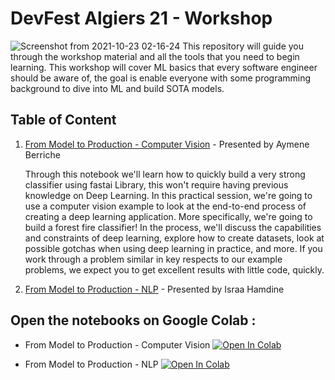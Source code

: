 # DevFest Algiers 21 - Workshop
![Screenshot from 2021-10-23 02-16-24](https://user-images.githubusercontent.com/59454072/142341345-3b7b9ccc-8f4d-4016-b229-9020e120f819.png)
This repository will guide you through the workshop material and all the tools that you need to begin learning. This workshop will cover ML basics that every software engineer should be aware of, the goal is enable everyone with some programming background to dive into ML and build SOTA models.


## Table of Content 

1.  [From Model to Production - Computer Vision](https://github.com/Aymen311/DevFest21_DL_WORKSHOP/blob/main/From_Model_to_Production_Computer_Vision.ipynb) - Presented by Aymene Berriche

      Through this notebook we'll learn how to quickly build a very strong classifier using fastai Library, this won't require having previous knowledge on Deep Learning.
      In this practical session, we're going to use a computer vision example to look at the end-to-end process of creating a deep learning application. More specifically, we're going to build a forest fire classifier! In the process, we'll discuss the capabilities and constraints of deep learning, explore how to create datasets, look at possible gotchas when using deep learning in practice, and more. If you work through a problem similar in key respects to our example problems, we expect you to get excellent results with little code, quickly.
      
3. [From Model to Production - NLP]() - Presented by Israa Hamdine

## Open the notebooks on Google Colab : 

  - From Model to Production - Computer Vision <a href="https://colab.research.google.com/github/Aymen311/DevFest21_DL_WORKSHOP/blob/main/From_Model_to_Production_Computer_Vision.ipynb"><img src="https://colab.research.google.com/assets/colab-badge.svg" alt="Open In Colab"/></a> 

- From Model to Production - NLP  <a href=""> 
  <img src="https://colab.research.google.com/assets/colab-badge.svg" alt="Open In Colab"/>
</a> 


